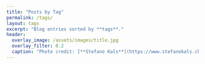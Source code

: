 ```yaml
---
title: "Posts by Tag"
permalink: /tags/
layout: tags
excerpt: "Blog entries sorted by **tags**."
header:
  overlay_image: /assets/images/title.jpg
  overlay_filter: 0.2
  caption: "Photo credit: [**Stefano Kals**](https://www.stefanokals.ch)"
---
```

